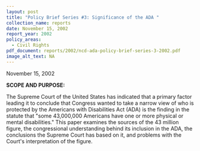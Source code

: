 ```yaml
---
layout: post
title: "Policy Brief Series #3: Significance of the ADA "
collection_name: reports
date: November 15, 2002
report_year: 2002
policy_areas:
  - Civil Rights
pdf_document: reports/2002/ncd-ada-policy-brief-series-3-2002.pdf
image_alt_text: NA
---
```

November 15, 2002

**S﻿COPE AND PURPOSE:**

The Supreme Court of the United States has indicated that a primary factor leading it to conclude that Congress wanted to take a narrow view of who is protected by the Americans with Disabilities Act (ADA) is the finding in the statute that "some 43,000,000 Americans have one or more physical or mental disabilities." This paper examines the sources of the 43 million figure, the congressional understanding behind its inclusion in the ADA, the conclusions the Supreme Court has based on it, and problems with the Court's interpretation of the figure.